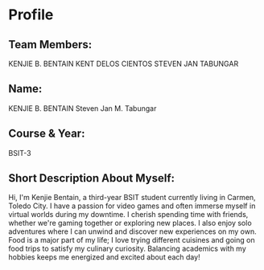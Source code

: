 # Profile

## Team Members:
KENJIE B. BENTAIN
KENT DELOS CIENTOS
STEVEN JAN TABUNGAR

## Name: 
KENJIE B. BENTAIN
Steven Jan M. Tabungar

## Course & Year: 
BSIT-3

## Short Description About Myself:
Hi, I'm Kenjie Bentain, a third-year BSIT student currently living in Carmen, Toledo City. 
I have a passion for video games and often immerse myself in virtual worlds during my downtime. 
I cherish spending time with friends, whether we're gaming together or exploring new places. 
I also enjoy solo adventures where I can unwind and discover new experiences on my own. 
Food is a major part of my life; I love trying different cuisines and going on food trips to satisfy my culinary curiosity. 
Balancing academics with my hobbies keeps me energized and excited about each day!
